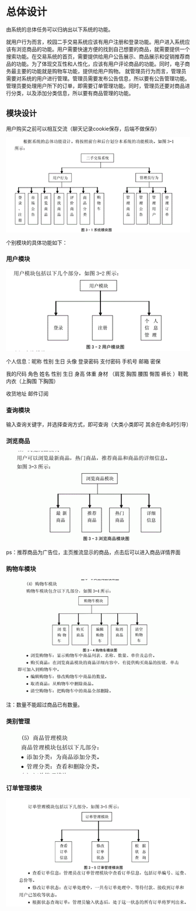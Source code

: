 # 总体设计

由系统的总体任务可以归纳出以下系统的功能。

就用户行为而言，校园二手交易系统应该有用户注册和登录功能。用户进入系统应该有浏览商品的功能。用户需要快速方便的找到自己想要的商品，就需要提供一个搜索功能。在交易系统的首页，需要提供给用户公告展示、商品展示和促销推荐商品的功能。为了体现交互性和人性化，应该有用户评论商品的功能。同时，电子商务最主要的功能就是购物车功能，提供给用户购物。
就管理员行为而言，管理员需要对系统的用户进行管理。管理员需要发布公告信息，所以要有公告管理功能。管理员要处理用户所下的订单，即需要订单管理功能。同时，管理员还要对商品进行分类，以及添加分类信息，所以要有商品管理的功能。

## 模块设计

用户购买之前可以相互交流（聊天记录cookie保存，后端不做保存）

![](图片\模块图.png)

个别模块的具体功能如下：

### 用户模块

![](图片\用户模块.png)

个人信息：昵称 性别 生日 头像  登录密码 支付密码 手机号 邮箱 密保

我的尺码   角色   姓名 性别 生日 身高 体重 身材 （肩宽 胸围 腰围 臀围 裤长 ）鞋靴 内衣（上胸围 下胸围）

收货地址 邮件订阅

### 查询模块

输入查询关键字，并选择查询方式，即可查询（大类小类即可 其余在命名时引导）

### 浏览商品

![](图片\浏览商品模块.png)

ps：推荐商品为广告位，主页推流显示的商品，点击后可以进入商品详情界面

### 购物车模块

![](图片/购物车模块.png)

注：数量不能超过商品已有数量。

### 类别管理

![](图片/类别管理.png)

### 订单管理模块

![](图片/订单管理模块.png)